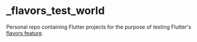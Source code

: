 # _flavors_test_world

Personal repo containing Flutter projects for the purpose of testing Flutter's [flavors feature](https://docs.flutter.dev/deployment/flavors).
